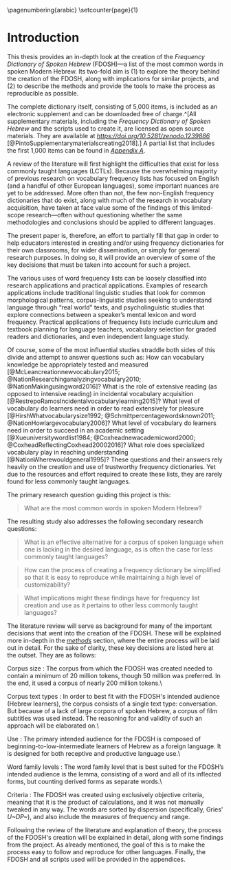 \pagenumbering{arabic}
\setcounter{page}{1}

# Introduction

This thesis provides an in-depth look at the creation of the *Frequency Dictionary of Spoken Hebrew* (FDOSH)—a list of the most common words in spoken Modern Hebrew. Its two-fold aim is (1) to explore the theory behind the creation of the FDOSH, along with implications for similar projects, and (2) to describe the methods and provide the tools to make the process as reproducible as possible.

The complete dictionary itself, consisting of 5,000 items, is included as an electronic supplement and can be downloaded free of charge.^[All supplementary materials, including the *Frequency Dictionary of Spoken Hebrew* and the scripts used to create it, are licensed as open source materials. They are available at *<https://doi.org/10.5281/zenodo.1239886>* [@PintoSupplementarymaterialscreating2018].] A partial list that includes the first 1,000 items can be found in [*Appendix A*](#appendix-a).

A review of the literature will first highlight the difficulties that exist for less commonly taught languages (LCTLs). Because the overwhelming majority of previous research on vocabulary frequency lists has focused on English (and a handful of other European languages), some important nuances are yet to be addressed. More often than not, the few non-English frequency dictionaries that do exist, along with much of the research in vocabulary acquisition, have taken at face value some of the findings of this limited-scope research—often without questioning whether the same methodologies and conclusions should be applied to different languages.

The present paper is, therefore, an effort to partially fill that gap in order to help educators interested in creating and/or using frequency dictionaries for their own classrooms, for wider dissemination, or simply for general research purposes. In doing so, it will provide an overview of some of the key decisions that must be taken into account for such a project.

The various uses of word frequency lists can be loosely classified into research applications and practical applications. Examples of research applications include traditional linguistic studies that look for common morphological patterns, corpus-linguistic studies seeking to understand language through “real world” texts, and psycholinguistic studies that explore connections between a speaker’s mental lexicon and word frequency. Practical applications of frequency lists include curriculum and textbook planning for language teachers, vocabulary selection for graded readers and dictionaries, and even independent language study.

Of course, some of the most influential studies straddle both sides of this divide and attempt to answer questions such as: How can vocabulary knowledge be appropriately tested and measured [@McLeancreationnewvocabulary2015; @NationResearchinganalyzingvocabulary2010; @NationMakingusingword2016]? What is the role of extensive reading (as opposed to intensive reading) in incidental vocabulary acquisition [@RestrepoRamosIncidentalvocabularylearning2015]? What level of vocabulary do learners need in order to read extensively for pleasure [@HirshWhatvocabularysize1992; @Schmittpercentagewordsknown2011; @NationHowlargevocabulary2006]? What level of vocabulary do learners need in order to succeed in an academic setting [@Xueuniversitywordlist1984; @Coxheadnewacademicword2000; @CoxheadReflectingCoxhead20002016]? What role does specialized vocabulary play in reaching understanding [@NationWherewouldgeneral1995]? These questions and their answers rely heavily on the creation and use of trustworthy frequency dictionaries. Yet due to the resources and effort required to create these lists, they are rarely found for less commonly taught languages.


The primary research question guiding this project is this:

> What are the most common words in spoken Modern Hebrew?

The resulting study also addresses the following secondary research questions:

> What is an effective alternative for a corpus of spoken language when one is lacking in the desired language, as is often the case for less commonly taught languages?

> How can the process of creating a frequency dictionary be simplified so that it is easy to reproduce while maintaining a high level of customizability?

> What implications might these findings have for frequency list creation and use as it pertains to other less commonly taught languages?


The literature review will serve as background for many of the important decisions that went into the creation of the FDOSH. These will be explained more in-depth in the [*methods*](#methods) section, where the entire process will be laid out in detail. For the sake of clarity, these key decisions are listed here at the outset. They are as follows:


Corpus size
:   The corpus from which the FDOSH was created needed to contain a minimum of 20 million tokens, though 50 million was preferred. In the end, it used a corpus of nearly 200 million tokens.\

Corpus text types
:   In order to best fit with the FDOSH's intended audience (Hebrew learners), the corpus consists of a single text type: conversation. But because of a lack of large corpora of spoken Hebrew, a corpus of film subtitles was used instead. The reasoning for and validity of such an approach will be elaborated on.\

Use
:   The primary intended audience for the FDOSH is composed of beginning-to-low-intermediate learners of Hebrew as a foreign language. It is designed for both receptive and productive language use.\

Word family levels
:   The word family level that is best suited for the FDOSH’s intended audience is the lemma, consisting of a word and all of its inflected forms, but counting derived forms as separate words.\

Criteria
:   The FDOSH was created using exclusively objective criteria, meaning that it is the product of calculations, and it was not manually tweaked in any way. The words are sorted by dispersion (specifically, Gries' *U~DP~*), and also include the measures of frequency and range.


Following the review of the literature and explanation of theory, the process of the FDOSH's creation will be explained in detail, along with some findings from the project. As already mentioned, the goal of this is to make the process easy to follow and reproduce for other languages. Finally, the FDOSH and all scripts used will be provided in the appendices.
